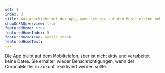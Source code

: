 ```yaml
---
set: 1
index: 3
title: Was geschieht mit der App, wenn ich sie auf dem Mobiltelefon behalte?
showOnFAQoverview: true
featuredHome: true
featuredHomeIndex: 5
featuredHomeIcon: mobile-check
featuredHomeText: 
---
```

Die App bleibt auf dem Mobiltelefon, aber ist nicht aktiv und verarbeitet keine Daten. Sie erhalten wieder Benachrichtigungen, wenn der CoronaMelder in Zukunft reaktiviert werden sollte.
